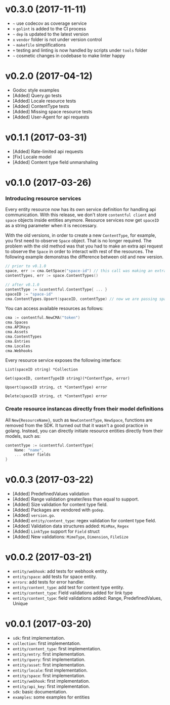 v0.3.0 (2017-11-11)
===
* `~` use codecov as coverage service
* `+` `golint` is added to the CI process
* `~` `dep` is updated to the latest version
* `x` `vendor` folder is not under version control
* `~` `makefile` simplifications
* `+` testing and linting is now handled by scripts under `tools` folder
* `~` cosmetic changes in codebase to make linter happy


v0.2.0 (2017-04-12)
===
* Godoc style examples
* [Added] Query.go tests
* [Added] Locale resource tests
* [Added] ContentType tests
* [Added] Missing space resource tests
* [Added] User-Agent for api requests

v0.1.1 (2017-03-31)
===

* [Added] Rate-limited api requests
* [Fix] Locale model
* [Added] Content type field unmarshaling

v0.1.0 (2017-03-26)
===

### Introducing resource services
Every entity resource now has its own service definition for handling api communication. With this release, we don't store `contentful client` and `space` objects inside entities anymore. Resource services now get `spaceID` as a string parameter when it is neccessary.

With the old versions, in order to create a new `ContentType`, for example, you first need to observe `Space` object. That is no longer required. The problem with the old method was that you had to make an extra api request to observe the `Space` in order to interact with rest of the resources. The following example demonstras the difference between old and new version.

```go
// prior to v0.1.0
space, err := cma.GetSpace("space-id") // this call was making an extra api call
contentTypes, err := space.ContentTypes()

// after v0.1.0
contentType := &contentful.ContentType{ ... }
spaceID := "space-id"
cma.ContentTypes.Upsert(spaceID, contentType) // now we are passing spaceID as string
```

You can access available resources as follows:

```go
cma := contentful.NewCMA("token")
cma.Spaces
cma.APIKeys
cma.Assets
cma.ContentTypes
cma.Entries
cma.Locales
cma.Webhooks
```

Every resource service exposes the following interface:

`List(spaceID string) *Collection`

`Get(spaceID, contentTypeID string)(*ContentType, error)`

`Upsert(spaceID string, ct *ContentType) error`

`Delete(spaceID string, ct *ContentType) error`

### Create resource instancas directly from their model definitions

All `New{ResourceName}`, such as `NewContentType`, `NewSpace`, functions are removed from the SDK. It turned out that it wasn't a good practice in golang. Instead, you can directly initiate resource entities directly from their models, such as:

```go
contentType := &contentful.ContentType{
    Name: "name",
    ... other fields
}
```


v0.0.3 (2017-03-22)
===
* [Added] PredefinedValues validation
* [Added] Range validation greater/less than equal to support.
* [Added] Size validation for content type field.
* [Added] Packages are vendored with `godep`.
* [Added] `version.go`.
* [Added] `entity/content_type`: regex validation for content type field.
* [Added] Validation data structures added: `MinMax`, `Regex`
* [Added] `LinkType` support for `Field` struct
* [Added] New validations: `MimeType`, `Dimension`, `FileSize`


v0.0.2 (2017-03-21)
===
* `entity/webhook`: add tests for webhook entity.
* `entity/space`: add tests for space entity.
* `errors`: add tests for error handler.
* `entity/content_type`: add test for content type entity.
* `entity/content_type`: Field validations added for link type
* `entity/content_type`: field validations added: Range, PredefinedValues, Unique


v0.0.1 (2017-03-20)
===
* `sdk`: first implementation.
* `collection`: first implementation.
* `entity/content_type`: first implementation.
* `entity/entry`: first implementation.
* `entity/query`: first implementation.
* `entity/asset`: first implementation.
* `entity/locale`: first implementation.
* `entity/space`: first implementation.
* `entity/webhook`: first implementation.
* `entity/api_key`: first implementation.
* `sdk`: basic documentation.
* `examples`: some examples for entities
